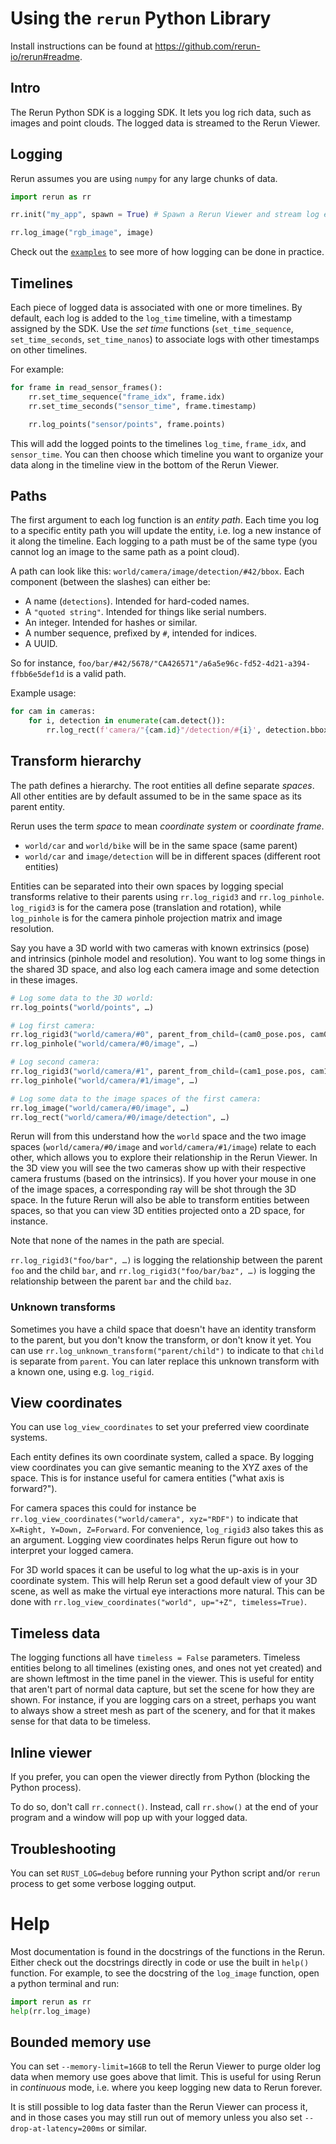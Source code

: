 <!--- TODO(emilk): move all of this to https://github.com/rerun-io/documentation -->

# Using the `rerun` Python Library

Install instructions can be found at <https://github.com/rerun-io/rerun#readme>.

## Intro
The Rerun Python SDK is a logging SDK. It lets you log rich data, such as images and point clouds. The logged data is streamed to the Rerun Viewer.

## Logging
Rerun assumes you are using `numpy` for any large chunks of data.

```python
import rerun as rr

rr.init("my_app", spawn = True) # Spawn a Rerun Viewer and stream log events to it

rr.log_image("rgb_image", image)
```

Check out the [`examples`](/examples) to see more of how logging can be done in practice.

## Timelines
Each piece of logged data is associated with one or more timelines. By default, each log is added to the `log_time` timeline, with a timestamp assigned by the SDK. Use the _set time_ functions (`set_time_sequence`, `set_time_seconds`, `set_time_nanos`) to associate logs with other timestamps on other timelines.

For example:
```python
for frame in read_sensor_frames():
    rr.set_time_sequence("frame_idx", frame.idx)
    rr.set_time_seconds("sensor_time", frame.timestamp)

    rr.log_points("sensor/points", frame.points)
```
This will add the logged points to the timelines `log_time`, `frame_idx`, and `sensor_time`. You can then choose which timeline you want to organize your data along in the timeline view in the bottom of the Rerun Viewer.

## Paths
The first argument to each log function is an _entity path_. Each time you log to a specific entity path you will update the entity, i.e. log a new instance of it along the timeline. Each logging to a path must be of the same type (you cannot log an image to the same path as a point cloud).

A path can look like this: `world/camera/image/detection/#42/bbox`. Each component (between the slashes) can either be:

* A name (`detections`). Intended for hard-coded names.
* A `"quoted string"`. Intended for things like serial numbers.
* An integer. Intended for hashes or similar.
* A number sequence, prefixed by `#`, intended for indices.
* A UUID.

So for instance, `foo/bar/#42/5678/"CA426571"/a6a5e96c-fd52-4d21-a394-ffbb6e5def1d` is a valid path.

Example usage:

``` python
for cam in cameras:
    for i, detection in enumerate(cam.detect()):
        rr.log_rect(f'camera/"{cam.id}"/detection/#{i}', detection.bbox)
```

## Transform hierarchy
The path defines a hierarchy. The root entities all define separate _spaces_. All other entities are by default assumed to be in the same space as its parent entity.

Rerun uses the term _space_ to mean _coordinate system_ or _coordinate frame_.

* `world/car` and `world/bike` will be in the same space (same parent)
* `world/car` and `image/detection` will be in different spaces (different root entities)

Entities can be separated into their own spaces by logging special transforms relative to their parents using `rr.log_rigid3` and `rr.log_pinhole`. `log_rigid3` is for the camera pose (translation and rotation), while `log_pinhole` is for the camera pinhole projection matrix and image resolution.

Say you have a 3D world with two cameras with known extrinsics (pose) and intrinsics (pinhole model and resolution). You want to log some things in the shared 3D space, and also log each camera image and some detection in these images.

```py
# Log some data to the 3D world:
rr.log_points("world/points", …)

# Log first camera:
rr.log_rigid3("world/camera/#0", parent_from_child=(cam0_pose.pos, cam0_pose.rot))
rr.log_pinhole("world/camera/#0/image", …)

# Log second camera:
rr.log_rigid3("world/camera/#1", parent_from_child=(cam1_pose.pos, cam1_pose.rot))
rr.log_pinhole("world/camera/#1/image", …)

# Log some data to the image spaces of the first camera:
rr.log_image("world/camera/#0/image", …)
rr.log_rect("world/camera/#0/image/detection", …)
```

Rerun will from this understand how the `world` space and the two image spaces (`world/camera/#0/image` and `world/camera/#1/image`) relate to each other, which allows you to explore their relationship in the Rerun Viewer. In the 3D view you will see the two cameras show up with their respective camera frustums (based on the intrinsics). If you hover your mouse in one of the image spaces, a corresponding ray will be shot through the 3D space. In the future Rerun will also be able to transform entities between spaces, so that you can view 3D entities projected onto a 2D space, for instance.

Note that none of the names in the path are special.

`rr.log_rigid3("foo/bar", …)` is logging the relationship between the parent `foo` and the child `bar`,
and `rr.log_rigid3("foo/bar/baz", …)` is logging the relationship between the parent `bar` and the child `baz`.

### Unknown transforms
Sometimes you have a child space that doesn't have an identity transform to the parent, but you don't know the transform, or don't know it yet.
You can use `rr.log_unknown_transform("parent/child")` to indicate to that `child` is separate from `parent`. You can later replace this unknown transform with a known one, using e.g. `log_rigid`.


## View coordinates
You can use `log_view_coordinates` to set your preferred view coordinate systems.

Each entity defines its own coordinate system, called a space.
By logging view coordinates you can give semantic meaning to the XYZ axes of the space.
This is for instance useful for camera entities ("what axis is forward?").

For camera spaces this could for instance be `rr.log_view_coordinates("world/camera", xyz="RDF")` to indicate that `X=Right, Y=Down, Z=Forward`. For convenience, `log_rigid3` also takes this as an argument. Logging view coordinates helps Rerun figure out how to interpret your logged camera.

For 3D world spaces it can be useful to log what the up-axis is in your coordinate system. This will help Rerun set a good default view of your 3D scene, as well as make the virtual eye interactions more natural. This can be done with `rr.log_view_coordinates("world", up="+Z", timeless=True)`.


## Timeless data
The logging functions all have `timeless = False` parameters. Timeless entities belong to all timelines (existing ones, and ones not yet created) and are shown leftmost in the time panel in the viewer. This is useful for entity that aren't part of normal data capture, but set the scene for how they are shown. For instance, if you are logging cars on a street, perhaps you want to always show a street mesh as part of the scenery, and for that it makes sense for that data to be timeless.


## Inline viewer
If you prefer, you can open the viewer directly from Python (blocking the Python process).

To do so, don't call `rr.connect()`. Instead, call `rr.show()` at the end of your program and a window will pop up with your logged data.

## Troubleshooting
You can set `RUST_LOG=debug` before running your Python script and/or `rerun` process to get some verbose logging output.

# Help
Most documentation is found in the docstrings of the functions in the Rerun. Either check out the docstrings directly in code or use the built in `help()` function. For example, to see the docstring of the `log_image` function, open a python terminal and run:

```python
import rerun as rr
help(rr.log_image)
```

## Bounded memory use

You can set `--memory-limit=16GB` to tell the Rerun Viewer to purge older log data when memory use goes above that limit. This is useful for using Rerun in _continuous_ mode, i.e. where you keep logging new data to Rerun forever.

It is still possible to log data faster than the Rerun Viewer can process it, and in those cases you may still run out of memory unless you also set `--drop-at-latency=200ms` or similar.

